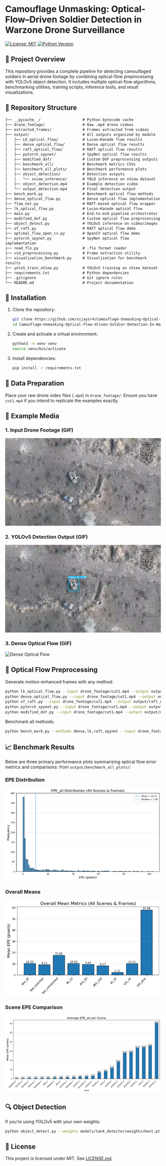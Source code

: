 # Camouflage Unmasking: Optical-Flow–Driven Soldier Detection in Warzone Drone Surveillance

[![License: MIT](https://img.shields.io/badge/License-MIT-blue.svg)](LICENSE.md)
[![Python Version](https://img.shields.io/badge/python-3.8%2B-green.svg)]()

## 📖 Project Overview
This repository provides a complete pipeline for detecting camouflaged soldiers in aerial drone footage by combining optical-flow preprocessing with YOLOv5 object detection. It includes multiple optical-flow algorithms, benchmarking utilities, training scripts, inference tools, and result visualizations.

## 📁 Repository Structure
```text
├── __pycache__/                   # Python bytecode cache
├── drone_footage/                 # Raw .mp4 drone videos
├── extracted_frames/              # Frames extracted from videos
├── output/                        # All outputs organized by module
│   ├── LK_optical_flow/           # Lucas–Kanade flow results
│   ├── dense_optical_flow/        # Dense optical flow results
│   ├── raft_optical_flow/         # RAFT optical flow results
│   ├── pytorch_spynet/            # SpyNet optical flow results
│   ├── modified_dof/              # Custom DOF preprocessing outputs
│   ├── benchmark_all/             # Benchmark metrics CSVs
│   ├── benchmark_all_plots/       # Benchmark performance plots
│   ├── object_detection/          # Detection outputs
│   │   └── xview_inference/       # YOLO inference on xView dataset
│   ├── object_detection.mp4       # Example detection video
│   └── output_detection.mp4       # Final detection output
├── bench_mark.py                  # Benchmark optical flow methods
├── dense_optical_flow.py          # Dense optical flow implementation
├── flow_net.py                    # RAFT-based optical flow wrapper
├── lk_optical_flow.py             # Lucas–Kanade optical flow
├── main.py                        # End-to-end pipeline orchestrator
├── modified_dof.py                # Custom optical flow preprocessing
├── object_detect.py               # YOLOv5 inference on video/images
├── of_raft.py                     # RAFT optical flow demo
├── optimal_flow_open_cv.py        # OpenCV optical flow demo
├── pytorch_spynet.py              # SpyNet optical flow implementation
├── read_flo.py                    # .flo format reader
├── vid_preprocessing.py           # Frame extraction utility
├── visualization_benchmark.py     # Visualization for benchmark results
├── yolo5_train_xView.py           # YOLOv5 training on xView dataset
├── requirements.txt               # Python dependencies
├── .gitignore                     # Git ignore rules
└── README.md                      # Project documentation
```

## 🚀 Installation
1. Clone the repository:
   ```bash
   git clone https://github.com/vijaysr4/Camouflage-Unmasking-Optical-Flow-driven-Soldier-Detection-In-Warzone-Drone-Surveillance.git
   cd Camouflage-Unmasking-Optical-Flow-driven-Soldier-Detection-In-Warzone-Drone-Surveillance
   ```
2. Create and activate a virtual environment:
   ```bash
   python3 -m venv venv
   source venv/bin/activate
   ```
3. Install dependencies:
   ```bash
   pip install -r requirements.txt
   ```

## 📂 Data Preparation
Place your raw drone video files (`.mp4`) in `drone_footage/`. Ensure you have `cut1.mp4` if you intend to replicate the examples exactly.

## 🎥 Example Media

### 1. Input Drone Footage (GIF)
![Input Video](drone_footage/input_video.gif)

### 2. YOLOv5 Detection Output (GIF)
![Detection Video](output/object_detection/xview_inference/cut1.gif)

### 3. Dense Optical Flow (GIF)
![Dense Optical Flow](output/dense_optical_flow/dense_flow_output.gif)

## 🔧 Optical Flow Preprocessing
Generate motion-enhanced frames with any method:

```bash
python lk_optical_flow.py --input drone_footage/cut1.mp4 --output output/LK_optical_flow/
python dense_optical_flow.py --input drone_footage/cut1.mp4 --output output/dense_optical_flow/
python of_raft.py --input drone_footage/cut1.mp4 --output output/raft_optical_flow/
python pytorch_spynet.py --input drone_footage/cut1.mp4 --output output/pytorch_spynet/
python modified_dof.py --input drone_footage/cut1.mp4 --output output/modified_dof/
```

Benchmark all methods:
```bash
python bench_mark.py --methods dense,lk,raft,spynet --input drone_footage/cut1.mp4 --output output/benchmark_all/
```

## 📈 Benchmark Results
Below are three primary performance plots summarizing optical flow error metrics and comparisons: from `output/benchmark_all_plots/`:

### EPE Distribution
![EPE Distribution](output/benchmark_all_plots/epe_all_distribution.png)

### Overall Means
![Overall Means](output/benchmark_all_plots/overall_means.png)

### Scene EPE Comparison
![Scene EPE Comparison](output/benchmark_all_plots/scene_epe_all_bar.png)

## 🔍 Object Detection
If you’re using YOLOv5 with your own weights:
```bash
python object_detect.py --weights models/tank_detector/weights/best.pt --source drone_footage/cut1.mp4 --output output/object_detection/xview_inference/
```

## 📜 License
This project is licensed under MIT. See [LICENSE.md](LICENSE.md).

